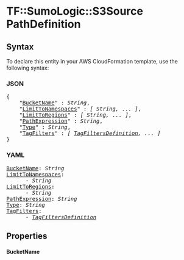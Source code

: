 # TF::SumoLogic::S3Source PathDefinition

## Syntax

To declare this entity in your AWS CloudFormation template, use the following syntax:

### JSON

<pre>
{
    "<a href="#bucketname" title="BucketName">BucketName</a>" : <i>String</i>,
    "<a href="#limittonamespaces" title="LimitToNamespaces">LimitToNamespaces</a>" : <i>[ String, ... ]</i>,
    "<a href="#limittoregions" title="LimitToRegions">LimitToRegions</a>" : <i>[ String, ... ]</i>,
    "<a href="#pathexpression" title="PathExpression">PathExpression</a>" : <i>String</i>,
    "<a href="#type" title="Type">Type</a>" : <i>String</i>,
    "<a href="#tagfilters" title="TagFilters">TagFilters</a>" : <i>[ <a href="tagfiltersdefinition.md">TagFiltersDefinition</a>, ... ]</i>
}
</pre>

### YAML

<pre>
<a href="#bucketname" title="BucketName">BucketName</a>: <i>String</i>
<a href="#limittonamespaces" title="LimitToNamespaces">LimitToNamespaces</a>: <i>
      - String</i>
<a href="#limittoregions" title="LimitToRegions">LimitToRegions</a>: <i>
      - String</i>
<a href="#pathexpression" title="PathExpression">PathExpression</a>: <i>String</i>
<a href="#type" title="Type">Type</a>: <i>String</i>
<a href="#tagfilters" title="TagFilters">TagFilters</a>: <i>
      - <a href="tagfiltersdefinition.md">TagFiltersDefinition</a></i>
</pre>

## Properties

#### BucketName

_Required_: No

_Type_: String

_Update requires_: [No interruption](https://docs.aws.amazon.com/AWSCloudFormation/latest/UserGuide/using-cfn-updating-stacks-update-behaviors.html#update-no-interrupt)

#### LimitToNamespaces

_Required_: No

_Type_: List of String

_Update requires_: [No interruption](https://docs.aws.amazon.com/AWSCloudFormation/latest/UserGuide/using-cfn-updating-stacks-update-behaviors.html#update-no-interrupt)

#### LimitToRegions

_Required_: No

_Type_: List of String

_Update requires_: [No interruption](https://docs.aws.amazon.com/AWSCloudFormation/latest/UserGuide/using-cfn-updating-stacks-update-behaviors.html#update-no-interrupt)

#### PathExpression

_Required_: No

_Type_: String

_Update requires_: [No interruption](https://docs.aws.amazon.com/AWSCloudFormation/latest/UserGuide/using-cfn-updating-stacks-update-behaviors.html#update-no-interrupt)

#### Type

_Required_: Yes

_Type_: String

_Update requires_: [No interruption](https://docs.aws.amazon.com/AWSCloudFormation/latest/UserGuide/using-cfn-updating-stacks-update-behaviors.html#update-no-interrupt)

#### TagFilters

_Required_: No

_Type_: List of <a href="tagfiltersdefinition.md">TagFiltersDefinition</a>

_Update requires_: [No interruption](https://docs.aws.amazon.com/AWSCloudFormation/latest/UserGuide/using-cfn-updating-stacks-update-behaviors.html#update-no-interrupt)


